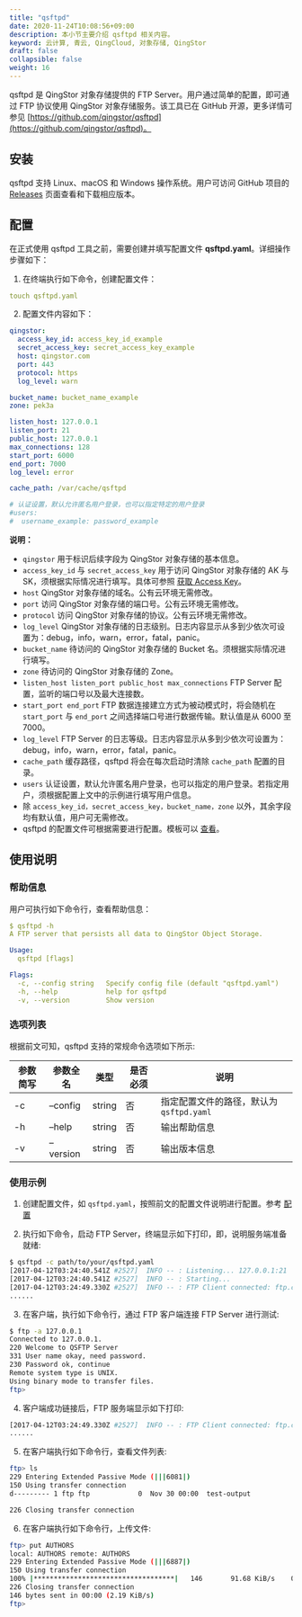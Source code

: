 ```yaml
---
title: "qsftpd"
date: 2020-11-24T10:08:56+09:00
description: 本小节主要介绍 qsftpd 相关内容。
keyword: 云计算, 青云, QingCloud, 对象存储, QingStor
draft: false
collapsible: false
weight: 16
---
```


qsftpd 是 QingStor 对象存储提供的 FTP Server。用户通过简单的配置，即可通过 FTP 协议使用 QingStor 对象存储服务。该工具已在 GitHub 开源，更多详情可参见 [https://github.com/qingstor/qsftpd](https://github.com/qingstor/qsftpd)。

## 安装
qsftpd 支持 Linux、macOS 和 Windows 操作系统。用户可访问 GitHub 项目的 [Releases](https://github.com/qingstor/qsftpd/releases) 页面查看和下载相应版本。

## 配置
在正式使用 qsftpd 工具之前，需要创建并填写配置文件 **qsftpd.yaml**。详细操作步骤如下：

1. 在终端执行如下命令，创建配置文件：
```yaml
touch qsftpd.yaml
```

2. 配置文件内容如下：
```yaml
qingstor:
  access_key_id: access_key_id_example
  secret_access_key: secret_access_key_example
  host: qingstor.com
  port: 443
  protocol: https
  log_level: warn

bucket_name: bucket_name_example
zone: pek3a

listen_host: 127.0.0.1
listen_port: 21
public_host: 127.0.0.1
max_connections: 128
start_port: 6000 
end_port: 7000
log_level: error 

cache_path: /var/cache/qsftpd

# 认证设置，默认允许匿名用户登录，也可以指定特定的用户登录
#users:
#  username_example: password_example
```

   **说明：**
   - `qingstor` 用于标识后续字段为 QingStor 对象存储的基本信息。
   - `access_key_id` 与 `secret_access_key` 用于访问 QingStor 对象存储的 AK 与 SK，须根据实际情况进行填写。具体可参照 [获取 Access Key](/storage/object-storage/api/practices/signature/#获取-access-key)。
   - `host` QingStor 对象存储的域名。公有云环境无需修改。
   - `port` 访问 QingStor 对象存储的端口号。公有云环境无需修改。
   - `protocol` 访问 QingStor 对象存储的协议。公有云环境无需修改。
   - `log_level` QingStor 对象存储的日志级别。日志内容显示从多到少依次可设置为：debug，info，warn，error，fatal，panic。
   - `bucket_name` 待访问的 QingStor 对象存储的 Bucket 名。须根据实际情况进行填写。
   - `zone` 待访问的 QingStor 对象存储的 Zone。
   - `listen_host listen_port public_host max_connections` FTP Server 配置，监听的端口号以及最大连接数。
   - `start_port end_port` FTP 数据连接建立方式为被动模式时，将会随机在 `start_port` 与 `end_port` 之间选择端口号进行数据传输。默认值是从 6000 至 7000。
   - `log_level` FTP Server 的日志等级。日志内容显示从多到少依次可设置为：debug，info，warn，error，fatal，panic。
   - `cache_path` 缓存路径，qsftpd 将会在每次启动时清除 `cache_path` 配置的目录。
   - `users` 认证设置，默认允许匿名用户登录，也可以指定的用户登录。若指定用户，须根据配置上文中的示例进行填写用户信息。
   -  除 `access_key_id，secret_access_key，bucket_name，zone` 以外，其余字段均有默认值，用户可无需修改。
   - qsftpd 的配置文件可根据需要进行配置。模板可以 [查看](https://github.com/qingstor/qsftpd/blob/master/qsftpd.yaml.example)。


## 使用说明

### 帮助信息

用户可执行如下命令行，查看帮助信息：

```yaml
$ qsftpd -h
A FTP server that persists all data to QingStor Object Storage.

Usage:
  qsftpd [flags]

Flags:
  -c, --config string   Specify config file (default "qsftpd.yaml")
  -h, --help            help for qsftpd
  -v, --version         Show version
```

### 选项列表

根据前文可知，qsftpd 支持的常规命令选项如下所示:

| 参数简写 | 参数全名 | 类型 | 是否必须 | 说明 |
|-|-|-|-|-|
| -c | –config | string | 否 | 指定配置文件的路径，默认为 `qsftpd.yaml` |
| -h | –help | string | 否 | 输出帮助信息 |
| -v | –version | string | 否 | 输出版本信息 |



### 使用示例

1. 创建配置文件，如 `qsftpd.yaml`，按照前文的配置文件说明进行配置。参考 [配置](#配置)

2. 执行如下命令，启动 FTP Server，终端显示如下打印，即，说明服务端准备就绪:
```bash
$ qsftpd -c path/to/your/qsftpd.yaml
[2017-04-12T03:24:40.541Z #2527]  INFO -- : Listening... 127.0.0.1:21
[2017-04-12T03:24:40.541Z #2527]  INFO -- : Starting...
[2017-04-12T03:24:49.330Z #2527]  INFO -- : FTP Client connected: ftp.connected, id: 76e209d6a89448279e947a7babe0097d, RemoteAddr: 127.0.0.1:51788, Total: 1
......
```

3. 在客户端，执行如下命令行，通过 FTP 客户端连接 FTP Server 进行测试:
```bash
$ ftp -a 127.0.0.1
Connected to 127.0.0.1.
220 Welcome to QSFTP Server
331 User name okay, need password.
230 Password ok, continue
Remote system type is UNIX.
Using binary mode to transfer files.
ftp>
```

4. 客户端成功链接后，FTP 服务端显示如下打印:
```bash
[2017-04-12T03:24:49.330Z #2527]  INFO -- : FTP Client connected: ftp.connected, id: 76e209d6a89448279e947a7babe0097d, RemoteAddr: 127.0.0.1:51788, Total: 1
......
```

5. 在客户端执行如下命令行，查看文件列表:
```bash
ftp> ls
229 Entering Extended Passive Mode (|||6081|)
150 Using transfer connection
d--------- 1 ftp ftp            0  Nov 30 00:00  test-output

226 Closing transfer connection
```

6. 在客户端执行如下命令行，上传文件:
```bash
ftp> put AUTHORS
local: AUTHORS remote: AUTHORS
229 Entering Extended Passive Mode (|||6887|)
150 Using transfer connection
100% |***********************************|   146       91.68 KiB/s    00:00 ETA
226 Closing transfer connection
146 bytes sent in 00:00 (2.19 KiB/s)
ftp>
```
